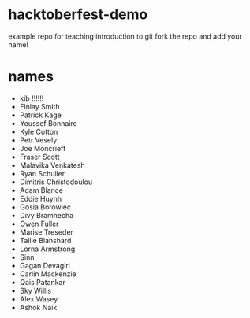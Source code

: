 # hacktoberfest-demo
example repo for teaching introduction to git
fork the repo and add your name!

# names
- kib !!!!!!
- Finlay Smith
- Patrick Kage
- Youssef Bonnaire
- Kyle Cotton
- Petr Vesely
- Joe Moncrieff
- Fraser Scott
- Malavika Venkatesh
- Ryan Schuller
- Dimitris Christodoulou
- Adam Blance
- Eddie Huynh
- Gosia Borowiec
- Divy Bramhecha
- Owen Fuller
- Marise Treseder
- Tallie Blanshard
- Lorna Armstrong
- Sinn
- Gagan Devagiri
- Carlin Mackenzie
- Qais Patankar
- Sky Willis
- Alex Wasey
- Ashok Naik
